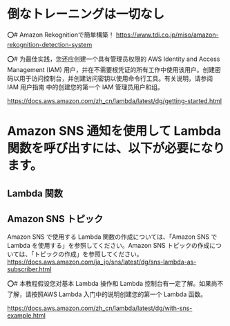 # 倒なトレーニングは一切なし

⭕️# Amazon Rekognitionで簡単構築！
https://www.tdi.co.jp/miso/amazon-rekognition-detection-system


⭕️# 为最佳实践，您还应创建一个具有管理员权限的 AWS Identity and Access Management (IAM) 用户，并在不需要根凭证的所有工作中使用该用户。创建密码以用于访问控制台，并创建访问密钥以使用命令行工具。有关说明，请参阅 IAM 用户指南 中的创建您的第一个 IAM 管理员用户和组。

https://docs.aws.amazon.com/zh_cn/lambda/latest/dg/getting-started.html


# Amazon SNS 通知を使用して Lambda 関数を呼び出すには、以下が必要になります。

## Lambda 関数

## Amazon SNS トピック

Amazon SNS で使用する Lambda 関数の作成については、「Amazon SNS で Lambda を使用する」を参照してください。Amazon SNS トピックの作成については、「トピックの作成」を参照してください。
https://docs.aws.amazon.com/ja_jp/sns/latest/dg/sns-lambda-as-subscriber.html

⭕️# 本教程假设您对基本 Lambda 操作和 Lambda 控制台有一定了解。如果尚不了解，请按照AWS Lambda 入门中的说明创建您的第一个 Lambda 函数。

https://docs.aws.amazon.com/zh_cn/lambda/latest/dg/with-sns-example.html


